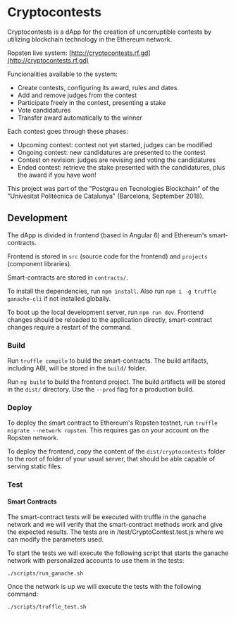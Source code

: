 # Cryptocontests

Cryptocontests is a dApp for the creation of uncorruptible contests by utilizing blockchain
technology in the Ethereum network.

Ropsten live system:
[http://cryptocontests.rf.gd](http://cryptocontests.rf.gd)

Funcionalities available to the system:

* Create contests, configuring its award, rules and dates.
* Add and remove judges from the contest
* Participate freely in the contest, presenting a stake
* Vote candidatures
* Transfer award automatically to the winner

Each contest goes through these phases:

* Upcoming contest: contest not yet started, judges can be modified
* Ongoing contest: new candidatures are presented to the contest
* Contest on revision: judges are revising and voting the candidatures 
* Ended contest: retrieve the stake presented with the candidatures, plus the award if you have won!

This project was part of the "Postgrau en Tecnologies Blockchain" of the 
"Univesitat Politècnica de Catalunya" (Barcelona, September 2018).

## Development

The dApp is divided in frontend (based in Angular 6) and Ethereum's smart-contracts.

Frontend is stored in `src` (source code for the frontend) and `projects` (component libraries).

Smart-contracts are stored in `contracts/`.

To install the dependencies, run `npm install`. Also run `npm i -g truffle ganache-cli` if 
not installed globally.

To boot up the local development server, run `npm run dev`. Frontend changes should be reloaded to
the application directly, smart-contract changes require a restart of the command.

### Build

Run `truffle compile` to build the smart-contracts. The build artifacts, including ABI, will
be stored in the `build/` folder.

Run `ng build` to build the frontend project. The build artifacts will be stored in the `dist/` directory. Use the `--prod` flag for a production build.

### Deploy

To deploy the smart contract to Ethereum's Ropsten testnet, run `truffle migrate --network ropsten`.
This requires gas on your account on the Ropsten network.

To deploy the frontend, copy the content of the `dist/cryptocontests` folder
 to the root of folder of your usual server, that should be able capable of serving static files.

### Test 

#### Smart Contracts

The smart-contract tests will be executed with truffle in the ganache network and we will verify that the smart-contract methods work and give the expected results. The tests are in /test/CryptoContest.test.js where we can modify the parameters used.

To start the tests we will execute the following script that starts the ganache network with personalized accounts to use them in the tests:

```
./scripts/run_ganache.sh
```
Once the network is up we will execute the tests with the following command:

```
./scripts/truffle_test.sh
```


